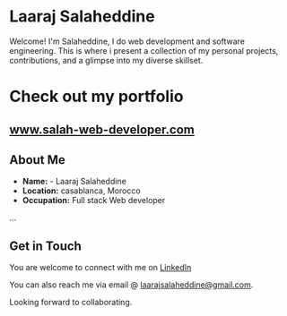 # Laaraj Salaheddine

Welcome! I'm Salaheddine, I do web development and software engineering. This is where i present a collection of my personal projects, contributions, and a glimpse into my diverse skillset.

# Check out my portfolio
## www.salah-web-developer.com 

## About Me

- **Name:** - Laaraj Salaheddine
- **Location:** casablanca, Morocco
- **Occupation:** Full stack Web developer 

...

## Get in Touch

You are welcome to connect with me on [LinkedIn](https://www.linkedin.com/in/laarajsalaheddine/)

You can also reach me via email @ <a href="mailto:laarajsalaheddine@gmail.com">laarajsalaheddine@gmail.com</a>.

Looking forward to collaborating.
